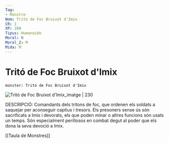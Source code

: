 ```yaml
---
Tag:
- Monstre
Nom: Tritó de Foc Bruixot d'Imix
CR: 1
XP: 200
Tipus: Humanoide
Moral: N
Moral_2: M
Mida: M
---
```

# Tritó de Foc Bruixot d'Imix

```statblock
monster: Tritó de Foc Bruixot d'Imix
```

![Tritó de Foc Bruixot d'Imix_imatge | 230](https://static.wikia.nocookie.net/forgottenrealms/images/8/80/Firenewt.jpg/revision/latest/scale-to-width-down/350?cb=20210501213051)

DESCRIPCIÓ: 
Comandants dels tritons de foc, que ordenen els soldats a saquejar per aconseguir captius i tresors. Els presoners sense ús són sacrificats a Imix i devorats, els que poden minar o altres funcions són usats un temps. Són especialment perillosos en combat degut al poder que els dona la seva devoció a Imix. 

[[Taula de Monstres]]